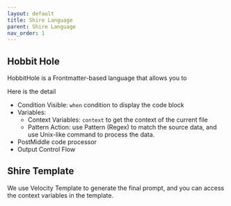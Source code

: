```yaml
---
layout: default
title: Shire Language
parent: Shire Language
nav_order: 1
---
```


## Hobbit Hole 

HobbitHole is a Frontmatter-based language that allows you to  

Here is the detail

- Condition Visible: `when` condition to display the code block
- Variables:
  - Context Variables: `context` to get the context of the current file 
  - Pattern Action: use Pattern (Regex) to match the source data, and use Unix-like command to process the data.
- PostMiddle code processor
- Output Control Flow

## Shire Template

We use Velocity Template to generate the final prompt, and you can access the context variables in the template.

```shire

```
